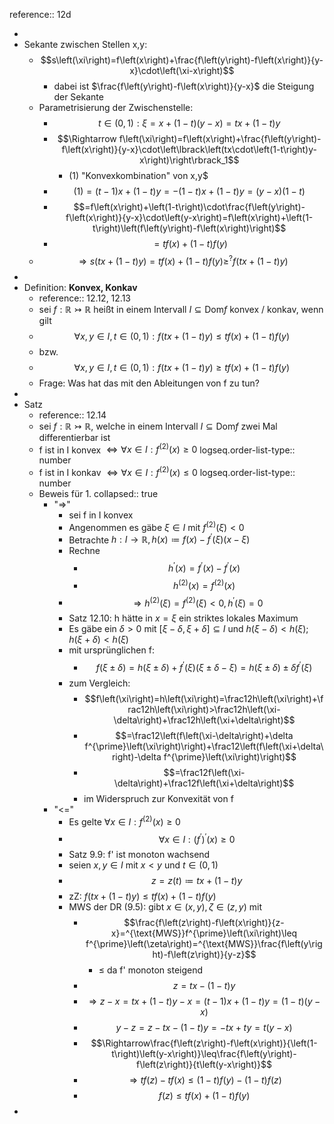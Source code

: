 reference:: 12d

-
- Sekante zwischen Stellen x,y:
	- $$s\left(\xi\right)=f\left(x\right)+\frac{f\left(y\right)-f\left(x\right)}{y-x}\cdot\left(\xi-x\right)$$
		- dabei ist $\frac{f\left(y\right)-f\left(x\right)}{y-x}$ die Steigung der Sekante
	- Parametrisierung der Zwischenstelle:
		- $$t\in\left(0,1\right):\xi=x+\left(1-t\right)\left(y-x\right)=tx+\left(1-t\right)y$$
		- $$\Rightarrow f\left(\xi\right)=f\left(x\right)+\frac{f\left(y\right)-f\left(x\right)}{y-x}\cdot\left\lbrack\left(tx\cdot\left(1-t\right)y-x\right)\right\rbrack_1$$
			- (1) "Konvexkombination" von x,y$
		- $$\left(1\right)=\left(t-1\right)x+\left(1-t\right)y=-\left(1-t\right)x+\left(1-t\right)y=\left(y-x\right)\left(1-t\right)$$
		- $$=f\left(x\right)+\left(1-t\right)\cdot\frac{f\left(y\right)-f\left(x\right)}{y-x}\cdot\left(y-x\right)=f\left(x\right)+\left(1-t\right)\left(f\left(y\right)-f\left(x\right)\right)$$
		- $$=tf\left(x\right)+\left(1-t\right)f\left(y\right)$$
	- $$\Rightarrow s\left(tx+\left(1-t\right)y\right)=tf\left(x\right)+\left(1-t\right)f\left(y\right)\geq^{?}f\left(tx+\left(1-t\right)y\right)$$
-
- Definition: **Konvex, Konkav**
	- reference:: 12.12, 12.13
	- sei $f:\mathbb{R}\rightarrowtail\mathbb{R}$ heißt in einem Intervall $I\subseteq\text{Dom}f$ konvex / konkav, wenn gilt
	- $$\forall x,y\in I,t\in\left(0,1\right):f\left(tx+\left(1-t\right)y\right)\leq tf\left(x\right)+\left(1-t\right)f\left(y\right)$$
	- bzw.
	- $$\forall x,y\in I,t\in\left(0,1\right):f\left(tx+\left(1-t\right)y\right)\geq tf\left(x\right)+\left(1-t\right)f\left(y\right)$$
	- Frage: Was hat das mit den Ableitungen von f zu tun?
-
- Satz
	- reference:: 12.14
	- sei $f:\mathbb{R}\rightarrowtail\mathbb{R}$, welche in einem Intervall $I\subseteq\text{Dom}f$ zwei Mal differentierbar ist
	- f ist in I konvex $\Leftrightarrow\forall x\in I:f^{\left(2\right)}\left(x\right)\geq0$
	  logseq.order-list-type:: number
	- f ist in I konkav $\Leftrightarrow\forall x\in I:f^{\left(2\right)}\left(x\right)\leq0$
	  logseq.order-list-type:: number
	- Beweis für 1.
	  collapsed:: true
		- "=>"
			- sei f in I konvex
			- Angenommen es gäbe $\xi\in I$ mit $f^{\left(2\right)}\left(\xi\right)<0$
			- Betrachte $h:I\rightarrow\mathbb{R},h\left(x\right)\coloneqq f\left(x\right)-f^{\prime}\left(\xi\right)\left(x-\xi\right)$
			- Rechne
				- $$h^{\prime}\left(x\right)=f^{\prime}\left(x\right)-f^{\prime}\left(x\right)$$
				- $$h^{\left(2\right)}\left(x\right)=f^{\left(2\right)}\left(x\right)$$
			- $$\Rightarrow h^{\left(2\right)}\left(\xi\right)=f^{\left(2\right)}\left(\xi\right)<0,h^{\prime}\left(\xi\right)=0$$
			- Satz 12.10: h hätte in $x=\xi$ ein striktes lokales Maximum
			- Es gäbe ein $\delta>0$ mit $\left\lbrack\xi-\delta,\xi+\delta\right\rbrack\subseteq I$ und $h\left(\xi-\delta\right)<h\left(\xi\right);h\left(\xi+\delta\right)<h\left(\xi\right)$
			- mit ursprünglichen f:
				- $$f\left(\xi\pm\delta\right)=h\left(\xi\pm\delta\right)+f^{\prime}\left(\xi\right)\left(\xi\pm\delta-\xi\right)=h\left(\xi\pm\delta\right)\pm\delta f^{\prime}\left(\xi\right)$$
			- zum Vergleich:
				- $$f\left(\xi\right)=h\left(\xi\right)=\frac12h\left(\xi\right)+\frac12h\left(\xi\right)>\frac12h\left(\xi-\delta\right)+\frac12h\left(\xi+\delta\right)$$
				- $$=\frac12\left(f\left(\xi-\delta\right)+\delta f^{\prime}\left(\xi\right)\right)+\frac12\left(f\left(\xi+\delta\right)-\delta f^{\prime}\left(\xi\right)\right)$$
				- $$=\frac12f\left(\xi-\delta\right)+\frac12f\left(\xi+\delta\right)$$
				- im Widerspruch zur Konvexität von f
		- "<="
			- Es gelte $\forall x\in I:f^{\left(2\right)}\left(x\right)\geq0$
			- $$\forall x\in I:\left(f^{\prime}\right)^{\prime}\left(x\right)\geq0$$
			- Satz 9.9: f' ist monoton wachsend
			- seien $x,y\in I$ mit $x<y$ und $t\in\left(0,1\right)$
			- $$z=z\left(t\right)\coloneqq tx+\left(1-t\right)y$$
			- zZ: $f\left(tx+\left(1-t\right)y\right)\leq tf\left(x\right)+\left(1-t\right)f\left(y\right)$
			- MWS der DR (9.5): gibt $x\in\left(x,y\right),\zeta\in\left(z,y\right)$ mit
				- $$\frac{f\left(z\right)-f\left(x\right)}{z-x}=^{\text{MWS}}f^{\prime}\left(\xi\right)\leq f^{\prime}\left(\zeta\right)=^{\text{MWS}}\frac{f\left(y\right)-f\left(z\right)}{y-z}$$
					- $\leq$ da f' monoton steigend
				- $$z=tx-\left(1-t\right)y$$
				- $$\Rightarrow z-x=tx+\left(1-t\right)y-x=\left(t-1\right)x+\left(1-t\right)y=\left(1-t\right)\left(y-x\right)$$
				- $$y-z=z-tx-\left(1-t\right)y=-tx+ty=t\left(y-x\right)$$
				- $$\Rightarrow\frac{f\left(z\right)-f\left(x\right)}{\left(1-t\right)\left(y-x\right)}\leq\frac{f\left(y\right)-f\left(z\right)}{t\left(y-x\right)}$$
				- $$\Rightarrow tf\left(z\right)-tf\left(x\right)\leq\left(1-t\right)f\left(y\right)-\left(1-t\right)f\left(z\right)$$
				- $$f\left(z\right)\leq tf\left(x\right)+\left(1-t\right)f\left(y\right)$$
-
